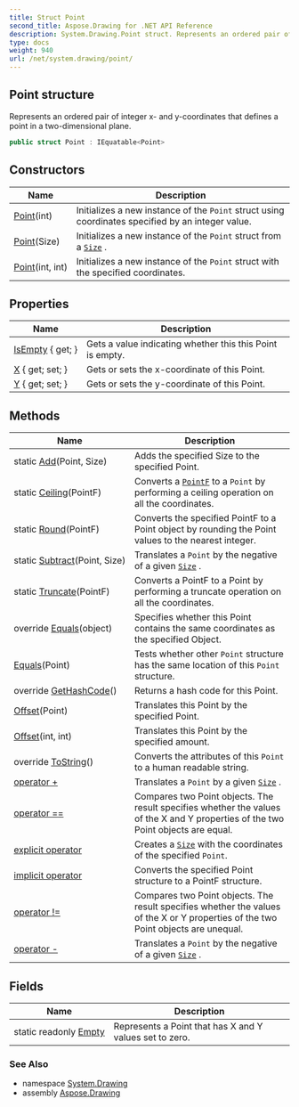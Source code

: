 ```yaml
---
title: Struct Point
second_title: Aspose.Drawing for .NET API Reference
description: System.Drawing.Point struct. Represents an ordered pair of integer x and ycoordinates that defines a point in a twodimensional plane
type: docs
weight: 940
url: /net/system.drawing/point/
---
```

## Point structure

Represents an ordered pair of integer x- and y-coordinates that defines a point in a two-dimensional plane.

```csharp
public struct Point : IEquatable<Point>
```

## Constructors

| Name | Description |
| --- | --- |
| [Point](point/#constructor)(int) | Initializes a new instance of the `Point` struct using coordinates specified by an integer value. |
| [Point](point/#constructor_2)(Size) | Initializes a new instance of the `Point` struct from a [`Size`](../size/) . |
| [Point](point/#constructor_1)(int, int) | Initializes a new instance of the `Point` struct with the specified coordinates. |

## Properties

| Name | Description |
| --- | --- |
| [IsEmpty](../../system.drawing/point/isempty/) { get; } | Gets a value indicating whether this this Point is empty. |
| [X](../../system.drawing/point/x/) { get; set; } | Gets or sets the x-coordinate of this Point. |
| [Y](../../system.drawing/point/y/) { get; set; } | Gets or sets the y-coordinate of this Point. |

## Methods

| Name | Description |
| --- | --- |
| static [Add](../../system.drawing/point/add/)(Point, Size) | Adds the specified Size to the specified Point. |
| static [Ceiling](../../system.drawing/point/ceiling/)(PointF) | Converts a [`PointF`](../pointf/) to a `Point` by performing a ceiling operation on all the coordinates. |
| static [Round](../../system.drawing/point/round/)(PointF) | Converts the specified PointF to a Point object by rounding the Point values to the nearest integer. |
| static [Subtract](../../system.drawing/point/subtract/)(Point, Size) | Translates a `Point` by the negative of a given [`Size`](../size/) . |
| static [Truncate](../../system.drawing/point/truncate/)(PointF) | Converts a PointF to a Point by performing a truncate operation on all the coordinates. |
| override [Equals](../../system.drawing/point/equals/#equals_1)(object) | Specifies whether this Point contains the same coordinates as the specified Object. |
| [Equals](../../system.drawing/point/equals/#equals)(Point) | Tests whether other `Point` structure has the same location of this `Point` structure. |
| override [GetHashCode](../../system.drawing/point/gethashcode/)() | Returns a hash code for this Point. |
| [Offset](../../system.drawing/point/offset/#offset_1)(Point) | Translates this Point by the specified Point. |
| [Offset](../../system.drawing/point/offset/#offset)(int, int) | Translates this Point by the specified amount. |
| override [ToString](../../system.drawing/point/tostring/)() | Converts the attributes of this `Point` to a human readable string. |
| [operator +](../../system.drawing/point/op_addition/) | Translates a `Point` by a given [`Size`](../size/) . |
| [operator ==](../../system.drawing/point/op_equality/) | Compares two Point objects. The result specifies whether the values of the X and Y properties of the two Point objects are equal. |
| [explicit operator](../../system.drawing/point/op_explicit/) | Creates a [`Size`](../size/) with the coordinates of the specified `Point`. |
| [implicit operator](../../system.drawing/point/op_implicit/) | Converts the specified Point structure to a PointF structure. |
| [operator !=](../../system.drawing/point/op_inequality/) | Compares two Point objects. The result specifies whether the values of the X or Y properties of the two Point objects are unequal. |
| [operator -](../../system.drawing/point/op_subtraction/) | Translates a `Point` by the negative of a given [`Size`](../size/) . |

## Fields

| Name | Description |
| --- | --- |
| static readonly [Empty](../../system.drawing/point/empty/) | Represents a Point that has X and Y values set to zero. |

### See Also

* namespace [System.Drawing](../../system.drawing/)
* assembly [Aspose.Drawing](../../)


